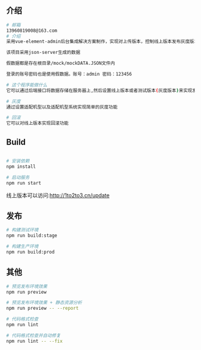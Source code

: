 ## 介绍
```bash
# 邮箱
13960819008@163.com
# 介绍
采用vue-element-admin后台集成解决方案制作，实现对上传版本，控制线上版本发布灰度版本以及对版本的回滚 可视化操作

该项目采用json-server生成的数据

假数据都是存在根目录/mock/mockDATA.JSON文件内

登录的账号密码也是使用假数据。账号：admin 密码：123456

# 这个程序能做什么
它可以通过后端接口将数据存储在服务器上,然后设置线上版本或者测试版本(灰度版本)来实现发布

# 灰度
通过设置适配机型以及适配机型系统实现简单的灰度功能

# 回滚
它可以对线上版本实现回滚功能

```
## Build
```bash

# 安装依赖
npm install

# 启动服务
npm run start
```

线上版本可以访问:http://1to2to3.cn/update

## 发布

```bash
# 构建测试环境
npm run build:stage

# 构建生产环境
npm run build:prod
```

## 其他

```bash
# 预览发布环境效果
npm run preview

# 预览发布环境效果 + 静态资源分析
npm run preview -- --report

# 代码格式检查
npm run lint

# 代码格式检查并自动修复
npm run lint -- --fix
```